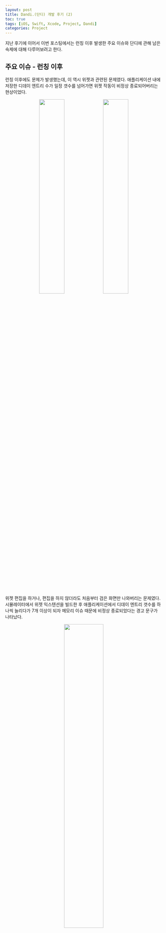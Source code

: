 ```yaml
---
layout: post
title: Dandi.(단디) 개발 후기 (2)
toc: true
tags: [iOS, Swift, Xcode, Project, Dandi]
categories: Project
---
```


지난 후기에 이어서 이번 포스팅에서는 런칭 이후 발생한 주요 이슈와 단디에 관해 남은 숙제에 대해 다루어보려고 한다.


## 주요 이슈 - 런칭 이후

런칭 이후에도 문제가 발생했는데, 이 역시 위젯과 관련된 문제였다. 애플리케이션 내에 저장한 디데이 엔트리 수가 일정 갯수를 넘어가면 위젯 작동이 비정상 종료되어버리는 현상이었다.

<div style="text-align:center;">
  <img src="{{ site.baseurl }}/images/dandi_images/issue22.jpeg" width="40%">
  <img src="{{ site.baseurl }}/images/dandi_images/issue11.jpeg" width="40%">
</div>
<br>

위젯 편집을 하거나, 편집을 하지 않더라도 처음부터 검은 화면만 나와버리는 문제였다. 시뮬레이터에서 위젯 익스텐션을 빌드한 후 애플리케이션에서 디데이 엔트리 갯수를 하나씩 늘리다가 7개 이상이 되자 메모리 이슈 때문에 비정상 종료되었다는 경고 문구가 나타났다.

<div style="text-align:center;">
  <img src="{{ site.baseurl }}/images/dandi_images/memory_issue.png" width="50%">
</div>

<br>
이미 런칭 이전에 이미지 사이즈로 인한 이슈를 겪었던 경험 덕분(?)에 메모리 이슈 역시 이미지 용량이 원인이라는 추측이 가능했다. 위젯과 관련된 메모리 이슈에 대해 구글링하고 난 후 추측은 확신으로 바뀌었다.

[WidgetKit Memory Leak on Images](https://developer.apple.com/forums/thread/650204)

위젯의 경우 지정해둔 타임라인 간격에 따라 표시할 스냅샷을 미리 배열로 저장해두고 정해진 시간이 되면 해당 스냅샷을 내보는 방식으로 동작하기 때문에 스냅샷 내의 큰 이미지 용량이 메모리에 영향을 준 게 아닐까...하고 막연히 생각 중이다.

해결책은 url기반의 이미지를 사용하거나 이미지 용량을 줄여야하는 것인데 서버리스 앱이기 때문에 url을 가져와 사용하기엔 어려움이 있다고 판단, 디데이 엔트리에 저장되는 이미지 용량을 줄이기로 결정했다.

압축 및 리사이징으로 용량을 줄였고, 부득이하게 생성 가능한 디데이 갯수를 30개로 제한한 후 빌드했더니 문제 없이 동작하는 것을 확인할 수 있었다.

<div style="text-align:center;">
  <img src="{{ site.baseurl }}/images/dandi_images/issue_test.png" width="40%">
  <img src="{{ site.baseurl }}/images/dandi_images/issue_test2.png" width="40%">
</div>
<br>


## 약 2주간의 운영과 남은 숙제

사실 2주간의 운영 후기는 위에서 작성한 런칭 이후 이슈 관련이 대부분이었다. 그 외에 기능에 대한 피드백이 있었다면 아래와 같은 내용이 있었다고 할 수 있겠다.

- ~~디데이 수정 후 정보가 위젯에 바로 반영되지 않는다.~~ (1.03버전에서 해결했다.)
- ~~디데이 제목이 길 때 디데이 상세 화면에서 잘려 보여서 불편하다.~~ (1.03 버전에서 해결했다.)
- 여러 디데이 정보를 한번에 추가할 수 있는 기능이 있었으면 좋겠다.
- 디데이 알림 설정 시 소리가 나지 않아 자칫 모르고 지나칠 수 있어 불편하다.
- 디데이 제목에 특정 단어(시험, 과제 등)가 포함되어 있다면, 재촉 알림이 있었으면 좋겠다.
- 사진을 찍어서 바로 배경 이미지로 사용할 수 있으면 좋겠다.
- 디데이 날짜 선택 시 요일 확인이 가능하도록 달력 형태의 선택창이 나타나면 좋을 것 같다.


그 외에 내가 추후 개선하고 싶은 점은 다음과 같다.

- 위젯 세부 설정(제목, 디데이 글자 크기 조절 등)
- 배경 이미지 편집
- 애플리케이션에 추가할 수 있는 디데이 갯수 증가
- 디데이 정보 백업 또는 iCloud 동기화


아직 운영 극초기 단계이기 때문에 할 수 있는 선 안에서 차근차근 수정하고 개선하고자 한다.<br>
비록 간단한 서비스지만 유저와 소통하며 오랫동안 운영할 수 있는 애플리케이션이 되었으면 좋겠다.